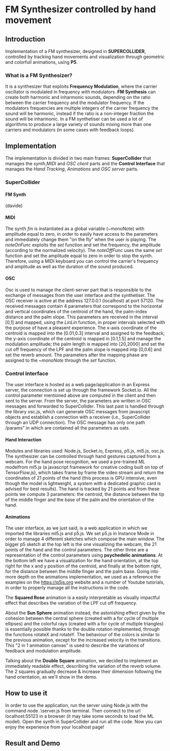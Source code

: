 # FM Synthesizer controlled by hand movement
## Introduction
Implementation of a FM synthesizer, designed in **SUPERCOLLIDER**, controlled by tracking hand movements and visualization through geometric and colorfull animations, using **P5**. 

### What is a FM Synthesizer?
It is a synthesizer that exploits **Frequency Modulation**, where the carrier oscillator is modulated in frequency with modulators. **FM Synthesis** can create both harmonic and inharmonic sounds, depending on the ratio between the carrier frequency and the modulator frequency. If the modulators frequencies are multiple integers of the carrier frequency the sound will be harmonic, instead if the ratio is a non-integer fraction the sound will be inharmonic. In a FM synthetiser can be used a lot of algorithms to produce a large variety of sounds mixing more than one carriers and modulators (in some cases with feedback loops).
## Implementation
The implementation is divided in two main frames: **SuperCollider** that manages the *synth*,*MIDI* and *OSC client* parts and the **Control Interface** that manages the *Hand Tracking*, *Animations* and *OSC server* parts.
### SuperCollider
#### FM Synth
(davide)

#### MIDI
The synth *fm* is instantiated as a global variable (~monoNote) with amplitude equal to zero, in order to easily have access to the parameters and immediately change them "on the fly" when the user is playing. The *noteOnFunc* exploits the *set* function and set the frequency, the amplitude (according to the normalized velocity). The *noteOffFunc* uses the same *set* function and set the amplitude equal to zero in order to stop the synth. Therefore, using a MIDI keyboard you can control the carrier's frequency and amplitude as well as the duration of the sound produced.

#### OSC
Osc is used to manage the client-server part that is responsible to the exchange of messages from the user interface and the synthetiser. The OSC receiver is active at the address 127.0.0.1 (localhost) at port 57120. The received messages contain 4 parameters that correspond to the horizontal and vertical coordinates of the centroid of the hand, the palm-index distance and the palm slope. This parameters are received in the interval [0,1] and mapped, using the *LinLin* function, in proper intervals selected with the purpose of have a pleasent experience. The x-axis coordinate of the centroid is mapped into the [0.01,0.3] interval and assigned to the feedback; the y-axis coordinate of the centroid is mapped in [0.1,1.5] and manage the modulation amplitude; the palm length is mapped into [20,2000] and set the cut off frequency of the LPF and the palm slope is mapped intp [0,0.6] and set the reverb amount. The parameters after the mapping phase are assigned to the *~monoNote* through the *set* function.

### Control Interface
The user interface is hosted as a web page/application in an Express server, the connection is set up through the framework Socket.io. All the control parameter mentioned above are computed in the client and then sent to the server. From the server, the parameters are written in OSC messages and forwarded to SuperCollider. This last past is handled through the library osc.js, which can generate OSC messages from javascript objects and establish a connection with a receiver (i.e., SuperCollider through an
UDP connection). The OSC message has only one path \/params" in which are contained all the parameters as oats.

#### Hand Interaction
Modules and libraries used: Node.js, Socket.io, Express, p5.js, ml5.js, osc.js. The synthesizer can be controlled through hand gestures captured from a webcam. For the hand pose recognition, we used a pre-trained ML modelfrom ml5.js (a javascript framework for creative coding built on top of TensorFlow.js), which takes frame by frame the video stream and return the coordinates of 21 points of the hand (this process is GPU intensive, even though the model is lightweight, a system with a dedicated graphic card is advised for best results). The hand is tracked by 21 points and from these points we compute 3 parameters: the centroid, the distance between the tip of the middle finger and the base of the palm and the orientation of the hand. 

#### Animations
The user interface, as we just said, is a web application in which we imported the libraries ml5.js and p5.js. We set p5.js in Instance Mode in order to manage 4 different sketches which compose the main window. The bigger p5 sketch at the top left is the one visualizing the webcam, the 21 points of the hand and the control parameters. The other three are a representation of the control parameters using **psychedelic animations**. At the bottom left we have a visualization for the hand orientation, at the top right for the x and y position of the centroid, and finally at the bottom right, for the distance between the middle finger and the palm base. Going into more depth on the animations implementation, we used as a reference the examples on the https://p5js.org website and a number of Youtube tutorials, in order to properly manage all the instructions in the code. 

The **Squared Rose** animation is a easily interpretable as visually impactful effect that describes the variation of the LPF cut off frequency. 

About the **Sun Sphere** animation instead, the astonishing effect given by the cohesion between the central sphere (created with a for cycle of multiple ellipses) and the colorful rays (created with a for cycle of multiple triangles) is essentially possible thanks to the double rotation implemented, through the functions rotateX and rotateY. The behaviour of the colors is similar to the previous animation, except for the increased velocity in the transitions. This "2 in 1 animation canvas" is used to describe the variations of feedback and modulation amplitude.

Talking about the **Double Square** animation, we decided to implement an immediately readable effect, describing the variation of the reverb volume. The 2 squares gradually decrease & increase their dimension following the hand orientation, as we'll show in the demo.


## How to use it
In order to use the application, run the server using Node.js with the command node .\server.js from terminal. Then
connect to the url localhost:55123 in a browser (it may take some seconds to load the ML model). Open the synth in SuperCollider and run all the code. Now you can enjoy the experience from your localhost page!

## Result and Demo


